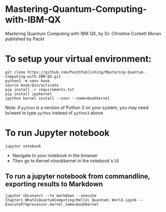 # Mastering-Quantum-Computing-with-IBM-QX
Mastering Quantum Computing with IBM QX, by Dr. Christine Corbett Moran published by Packt

# To setup your virtual environment:
```
git clone https://github.com/PacktPublishing/Mastering-Quantum-Computing-with-IBM-QX.git
python3 -m venv book
source book/bin/activate
pip install -r requirements.txt
pip install ipykernel
ipython kernel install --user --name=bookkernel
```

Note: if `python` is a version of Python 3 on your system, you may need to/want to type `python` instead of `python3` above

# To run Jupyter notebook
`jupyter notebook`


* Navigate to your notebook in the browser
* Then go to Kernel->bookkernel in the notebook's UI

## To run a jupyter notebook from commandline, exporting results to Markdown
`jupyter nbconvert --to markdown --execute Chapter1_WhatIsQuantumComputing/Hello\ Quantum\ World.ipynb --ExecutePreprocessor.kernel_name=bookkernel`
